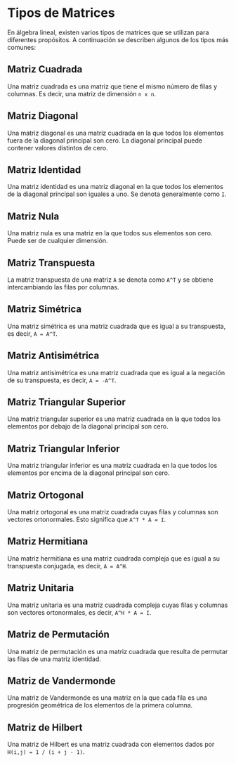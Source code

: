 # Tipos de Matrices

En álgebra lineal, existen varios tipos de matrices que se utilizan para diferentes propósitos. A continuación se describen algunos de los tipos más comunes:

## Matriz Cuadrada
Una matriz cuadrada es una matriz que tiene el mismo número de filas y columnas. Es decir, una matriz de dimensión `n x n`.

## Matriz Diagonal
Una matriz diagonal es una matriz cuadrada en la que todos los elementos fuera de la diagonal principal son cero. La diagonal principal puede contener valores distintos de cero.

## Matriz Identidad
Una matriz identidad es una matriz diagonal en la que todos los elementos de la diagonal principal son iguales a uno. Se denota generalmente como `I`.

## Matriz Nula
Una matriz nula es una matriz en la que todos sus elementos son cero. Puede ser de cualquier dimensión.

## Matriz Transpuesta
La matriz transpuesta de una matriz `A` se denota como `A^T` y se obtiene intercambiando las filas por columnas.

## Matriz Simétrica
Una matriz simétrica es una matriz cuadrada que es igual a su transpuesta, es decir, `A = A^T`.

## Matriz Antisimétrica
Una matriz antisimétrica es una matriz cuadrada que es igual a la negación de su transpuesta, es decir, `A = -A^T`.

## Matriz Triangular Superior
Una matriz triangular superior es una matriz cuadrada en la que todos los elementos por debajo de la diagonal principal son cero.

## Matriz Triangular Inferior
Una matriz triangular inferior es una matriz cuadrada en la que todos los elementos por encima de la diagonal principal son cero.

## Matriz Ortogonal
Una matriz ortogonal es una matriz cuadrada cuyas filas y columnas son vectores ortonormales. Esto significa que `A^T * A = I`.

## Matriz Hermitiana
Una matriz hermitiana es una matriz cuadrada compleja que es igual a su transpuesta conjugada, es decir, `A = A^H`.

## Matriz Unitaria
Una matriz unitaria es una matriz cuadrada compleja cuyas filas y columnas son vectores ortonormales, es decir, `A^H * A = I`.

## Matriz de Permutación
Una matriz de permutación es una matriz cuadrada que resulta de permutar las filas de una matriz identidad.

## Matriz de Vandermonde
Una matriz de Vandermonde es una matriz en la que cada fila es una progresión geométrica de los elementos de la primera columna.

## Matriz de Hilbert
Una matriz de Hilbert es una matriz cuadrada con elementos dados por `H(i,j) = 1 / (i + j - 1)`.
